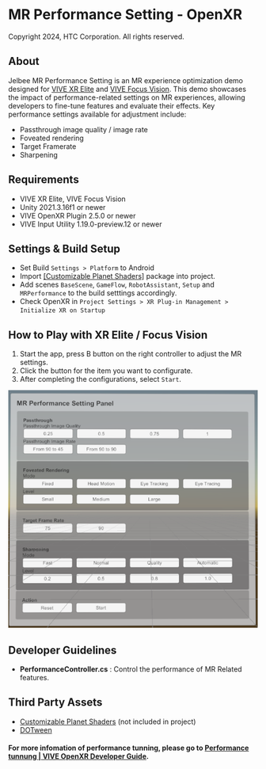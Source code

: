 # MR Performance Setting - OpenXR
Copyright 2024, HTC Corporation. All rights reserved.
## About
Jelbee MR Performance Setting is an MR experience optimization demo designed for [VIVE XR Elite](https://www.vive.com/us/product/vive-xr-elite/overview/) and [VIVE Focus Vision](https://www.vive.com/us/product/vive-focus-vision/overview/). This demo showcases the impact of performance-related settings on MR experiences, allowing developers to fine-tune features and evaluate their effects. Key performance settings available for adjustment include:
+	Passthrough image quality / image rate
+	Foveated rendering
+	Target Framerate
+	Sharpening
## Requirements
+	VIVE XR Elite, VIVE Focus Vision
+	Unity 2021.3.16f1 or newer
+	VIVE OpenXR Plugin 2.5.0 or newer
+	VIVE Input Utility 1.19.0-preview.12 or newer
## Settings & Build Setup
+	Set Build `Settings > Platform` to Android
+   Import [[Customizable Planet Shaders]](https://assetstore.unity.com/packages/vfx/shaders/customizable-planet-shaders-131872) package into project.
+   Add scenes `BaseScene`, `GameFlow`, `RobotAssistant`, `Setup` and `MRPerformance` to the build setttings accordingly.
+	Check OpenXR in `Project Settings > XR Plug-in Management > Initialize XR on Startup`

## How to Play with XR Elite / Focus Vision
1.	Start the app, press B button on the right controller to adjust the MR settings.
2.  Click the button for the item you want to configurate.
3.  After completing the configurations, select `Start`. 

![mrperformance01.png](https://github.com/ViveSoftware/VIVE-OpenXR-Sample-Unity/blob/main/Documentations/Medias/mrperformance01.png)

## Developer Guidelines
+	**PerformanceController.cs** : Control the performance of MR Related features.  

## Third Party Assets
+	[Customizable Planet Shaders](https://assetstore.unity.com/packages/vfx/shaders/customizable-planet-shaders-131872) (not included in project)
+	[DOTween](http://dotween.demigiant.com/)

#### **For more infomation of performance tunning, please go to [Performance tunnung | VIVE OpenXR Developer Guide](https://developer.vive.com/resources/openxr/unity/performance-tunning/).**